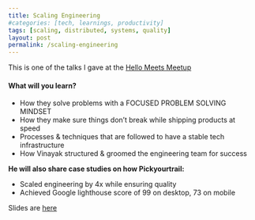 ```yaml
---
title: Scaling Engineering 
#categories: [tech, learnings, productivity]
tags: [scaling, distributed, systems, quality]
layout: post
permalink: /scaling-engineering
---
```

This is one of the talks I gave at the [Hello Meets Meetup](https://hub.hellomeets.com/e/how-you-can-scale-engineering-to-deliver-quality-features-in-time)



#### What will you learn?

- How they solve problems with a FOCUSED PROBLEM SOLVING MINDSET
- How they make sure things don’t break while shipping products at speed
- Processes & techniques that are followed to have a stable tech infrastructure
- How Vinayak structured & groomed the engineering team for success

**He will also share case studies on how Pickyourtrail:**

- Scaled engineering by 4x while ensuring quality
- Achieved Google lighthouse score of 99 on desktop, 73 on mobile

Slides are [here](images/VG-PYT-Apr42020.pdf)

